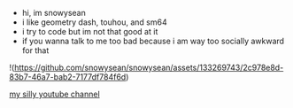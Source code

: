 - hi, im snowysean
- i like geometry dash, touhou, and sm64
- i try to code but im not that good at it
- if you wanna talk to me too bad because i am way too socially awkward for that

!(https://github.com/snowysean/snowysean/assets/133269743/2c978e8d-83b7-46a7-bab2-7177df784f6d)

[my silly youtube channel](https://www.youtube.com/@snowysean)
